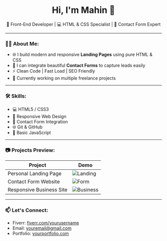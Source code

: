 <h1 align="center">Hi, I'm Mahin 👋</h1>

<p align="center">
  🚀 Front-End Developer | 💻 HTML & CSS Specialist | 📩 Contact Form Expert
</p>

---

### 👨‍💻 About Me:
- 🌐 I build modern and responsive **Landing Pages** using pure HTML & CSS  
- 📩 I can integrate beautiful **Contact Forms** to capture leads easily  
- ⚡ Clean Code | Fast Load | SEO Friendly  
- 💼 Currently working on multiple freelance projects

---

### 🛠️ Skills:
- 💻 HTML5 / CSS3
- 🎨 Responsive Web Design
- 📩 Contact Form Integration
- 🌐 Git & GitHub
- 🧠 Basic JavaScript

---

### 📷 Projects Preview:

| Project | Demo |
|--------|------|
| Personal Landing Page | ![Landing](https://via.placeholder.com/200x120) |
| Contact Form Website | ![Form](https://via.placeholder.com/200x120) |
| Responsive Business Site | ![Business](https://via.placeholder.com/200x120) |

---

### 📫 Let's Connect:
- Fiverr: [fiverr.com/yourusername](https://fiverr.com)
- Email: youremail@gmail.com
- Portfolio: [yourportfolio.com](https://)



